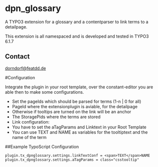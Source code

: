 # dpn_glossary

A TYPO3 extension for a glossary and a contentparser to link terms to a detailpage.

This extension is all namespaced and is developed and tested in TYPO3 6.1.7

## Contact
<dorndorf@featdd.de>

#Configuration

Integrate the plugin in your root template, over the constant-editor you are able then to make some configurations.
- Set the pageIds which should be parsed for terms (1-n | 0 for all)
- PageId where the extensionplugin is aviable, for the detailpage
 - Otherwise if tooltips are turned on the link will be an anchor
- The StoragePids where the terms are stored
- Link configuration:
 - You have to set the aTagParams and Linktext in your Root Template
 - You can use TEXT and NAME as variables for the tooltiptext and the name of the term

##Example TypoScript Configuration
```TypoScript
plugin.tx_dpnglossary.settings.linkTextConf = <span>TEXT</span>NAME
plugin.tx_dpnglossary.settings.aTagParams = class="csstooltip"
```